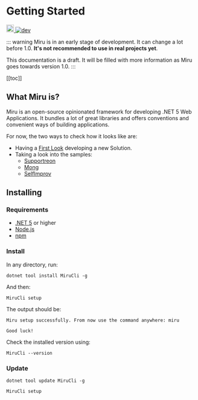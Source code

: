 <!-- 
What Miru is?
Overview
  samples
  TODO: video
TODO: References
-->
# Getting Started

<p>
  <a href="https://www.nuget.org/packages/Miru/">
      <img src="https://badgen.net/nuget/v/Miru/latest" alt="nuget" height="20">
  </a>
  <a href="https://f.feedz.io/miru/miru/nuget/index.json">
      <img src="https://img.shields.io/badge/endpoint.svg?url=https%3A%2F%2Ff.feedz.io%2Fmiru%2Fmiru%2Fshield%2FMiru%2Flatest&label=dev" alt="dev">
  </a>    
</p>

::: warning
Miru is in an early stage of development. It can change a lot before 1.0. **It's not recommended to use in real projects yet**.

This documentation is a draft. It will be filled with more information as Miru goes towards version 1.0.
:::

[[toc]]

## What Miru is?

Miru is an open-source opinionated framework for developing .NET 5 Web Applications. It bundles a lot of great libraries and offers conventions and convenient ways of building applications.

For now, the two ways to check how it looks like are:

* Having a [First Look](/Introduction/FirstLook.html) developing a new Solution.
* Taking a look into the samples:
  * [Supportreon](https://github.com/joaofx/Supportreon)
  * [Mong](https://github.com/joaofx/miru/tree/master/samples/Mong)
  * [SelfImprov](https://github.com/joaofx/miru/tree/master/samples/SelfImprov)

## Installing

### Requirements

* [.NET 5](https://dotnet.microsoft.com/download/dotnet-core) or higher
* [Node.js](https://nodejs.org/en/)
* [npm](https://www.npmjs.com/get-npm)

### Install

In any directory, run:

```
dotnet tool install MiruCli -g
```

And then:

```
MiruCli setup
```

The output should be:

```
Miru setup successfully. From now use the command anywhere: miru

Good luck!
```

Check the installed version using:

```
MiruCli --version
```

### Update

```
dotnet tool update MiruCli -g

MiruCli setup
```

<!--
Miru is composed by:

* MiruCli: A global .net tool for creating new solutions and executing Miru tasks
* Miru Core: The main library
* Miru Extensions: Other libraries that add specific functionality to the application 

## Dependencies

Some of the amazing libraries and frameworks Miru uses:

* .NET 5
* ASP.NET MVC
* MediatR, 
* EFCore 
* FluentMigrator
* FluentValidation
* HtmlTags
* FluentEmail
* Serilog
* Hangfire
* Bootstrap
* Laravel Mix
* Turbolinks
* Rails-ujs
-->